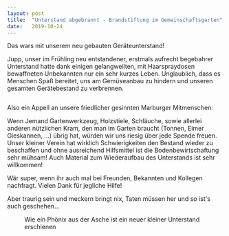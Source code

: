 ```yaml
---
layout: post
title:  "Unterstand abgebrannt - Brandstiftung im Gemeinschaftsgarten"
date:   2019-10-24
---
```


<p class="intro"><span class="dropcap">D</span>as wars mit unserem neu gebauten Geräteunterstand!</p>

Jupp, unser im Frühling neu entstandener, erstmals aufrecht begebahrer Unterstand hatte dank einigen gelangweilten, mit Haarspraydosen bewaffneten Unbekannten nur ein sehr kurzes Leben. Unglaublich, dass es Menschen Spaß bereitet, uns am Gemüseanbau zu hindern und unseren gesamten Gerätebestand zu verbrennen.

<img src="{{ '/assets/img/Brandstiftung.jpg' | prepend: site.baseurl }}" alt=""> 

Also ein Appell an unsere friedlicher gesinnten Marburger Mitmenschen:

Wenn Jemand Gartenwerkzeug, Holzstiele, Schläuche, sowie allerlei anderen nützlichen Kram, den man im Garten braucht (Tonnen, Eimer Gieskannen, ...) übrig hat, würden wir uns riesig über jede Spende freuen. Unser kleiner Verein hat wirklich Schwierigkeiten den Bestand wieder zu beschaffen und ohne ausreichend Hilfsmittel ist die Bodenbewirtschaftung sehr mühsam!
Auch Material zum Wiederaufbau des Unterstands ist sehr willkommen!

Wär super, wenn ihr auch mal bei Freunden, Bekannten und Kollegen nachfragt. Vielen Dank für jegliche Hilfe!

Aber traurig sein und meckern bringt nix, Taten müssen her und so ist's auch geschehen...

<figure>
	<img src="{{ '/assets/img/Geraeteunterstand_neu.jpg' | prepend: site.baseurl }}" alt=""> 
	<figcaption>Wie ein Phönix aus der Asche ist ein neuer kleiner Unterstand erschienen</figcaption>
</figure>

